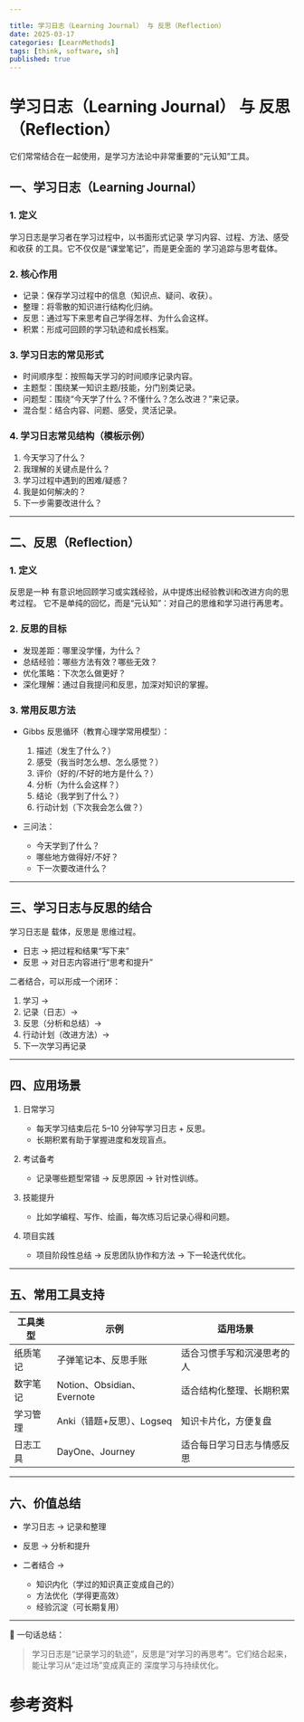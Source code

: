 ```yaml
---

title: 学习日志（Learning Journal） 与 反思（Reflection）
date: 2025-03-17
categories: [LearnMethods]
tags: [think, software, sh]
published: true
---
```



# 学习日志（Learning Journal） 与 反思（Reflection）


它们常常结合在一起使用，是学习方法论中非常重要的“元认知”工具。

## 一、学习日志（Learning Journal）

### 1. 定义

学习日志是学习者在学习过程中，以书面形式记录 学习内容、过程、方法、感受和收获 的工具。它不仅仅是“课堂笔记”，而是更全面的 学习追踪与思考载体。

### 2. 核心作用

* 记录：保存学习过程中的信息（知识点、疑问、收获）。
* 整理：将零散的知识进行结构化归纳。
* 反思：通过写下来思考自己学得怎样、为什么会这样。
* 积累：形成可回顾的学习轨迹和成长档案。

### 3. 学习日志的常见形式

* 时间顺序型：按照每天学习的时间顺序记录内容。
* 主题型：围绕某一知识主题/技能，分门别类记录。
* 问题型：围绕“今天学了什么？不懂什么？怎么改进？”来记录。
* 混合型：结合内容、问题、感受，灵活记录。

### 4. 学习日志常见结构（模板示例）

1. 今天学习了什么？
2. 我理解的关键点是什么？
3. 学习过程中遇到的困难/疑惑？
4. 我是如何解决的？
5. 下一步需要改进什么？

---

## 二、反思（Reflection）

### 1. 定义

反思是一种 有意识地回顾学习或实践经验，从中提炼出经验教训和改进方向的思考过程。
它不是单纯的回忆，而是“元认知”：对自己的思维和学习进行再思考。

### 2. 反思的目标

* 发现差距：哪里没学懂，为什么？
* 总结经验：哪些方法有效？哪些无效？
* 优化策略：下次怎么做更好？
* 深化理解：通过自我提问和反思，加深对知识的掌握。

### 3. 常用反思方法

* Gibbs 反思循环（教育心理学常用模型）：

  1. 描述（发生了什么？）
  2. 感受（我当时怎么想、怎么感觉？）
  3. 评价（好的/不好的地方是什么？）
  4. 分析（为什么会这样？）
  5. 结论（我学到了什么？）
  6. 行动计划（下次我会怎么做？）

* 三问法：

  * 今天学到了什么？
  * 哪些地方做得好/不好？
  * 下一次要改进什么？

---

## 三、学习日志与反思的结合

学习日志是 载体，反思是 思维过程。

* 日志 → 把过程和结果“写下来”
* 反思 → 对日志内容进行“思考和提升”

二者结合，可以形成一个闭环：

1. 学习 →
2. 记录（日志）→
3. 反思（分析和总结）→
4. 行动计划（改进方法）→
5. 下一次学习再记录

---

## 四、应用场景

1. 日常学习

   * 每天学习结束后花 5–10 分钟写学习日志 + 反思。
   * 长期积累有助于掌握进度和发现盲点。

2. 考试备考

   * 记录哪些题型常错 → 反思原因 → 针对性训练。

3. 技能提升

   * 比如学编程、写作、绘画，每次练习后记录心得和问题。

4. 项目实践

   * 项目阶段性总结 → 反思团队协作和方法 → 下一轮迭代优化。

---

## 五、常用工具支持

| 工具类型 | 示例                       | 适用场景          |
| ---- | ------------------------ | ------------- |
| 纸质笔记 | 子弹笔记本、反思手账               | 适合习惯手写和沉浸思考的人 |
| 数字笔记 | Notion、Obsidian、Evernote | 适合结构化整理、长期积累  |
| 学习管理 | Anki（错题+反思）、Logseq       | 知识卡片化，方便复盘    |
| 日志工具 | DayOne、Journey           | 适合每日学习日志与情感反思 |

---

## 六、价值总结

* 学习日志 → 记录和整理
* 反思 → 分析和提升
* 二者结合 →

  * 知识内化（学过的知识真正变成自己的）
  * 方法优化（学得更高效）
  * 经验沉淀（可长期复用）

---

📌 一句话总结：

> 学习日志是“记录学习的轨迹”，反思是“对学习的再思考”。它们结合起来，能让学习从“走过场”变成真正的 深度学习与持续优化。


# 参考资料


